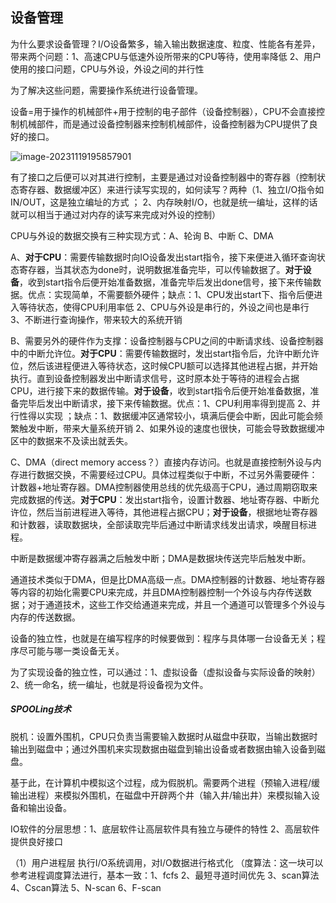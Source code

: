 ## 设备管理

为什么要求设备管理？I/O设备繁多，输入输出数据速度、粒度、性能各有差异，带来两个问题：1、高速CPU与低速外设所带来的CPU等待，使用率降低 2、用户使用的接口问题，CPU与外设，外设之间的并行性

为了解决这些问题，需要操作系统进行设备管理。

设备=用于操作的机械部件+用于控制的电子部件（设备控制器），CPU不会直接控制机械部件，而是通过设备控制器来控制机械部件，设备控制器为CPU提供了良好的接口。

![image-20231119195857901](C:\Users\hp\AppData\Roaming\Typora\typora-user-images\image-20231119195857901.png)

有了接口之后便可以对其进行控制，主要是通过对设备控制器中的寄存器（控制状态寄存器、数据缓冲区）来进行读写实现的，如何读写？两种（1、独立I/O指令如IN/OUT，这是独立编址的方式 ； 2、内存映射I/O，也就是统一编址，这样的话就可以相当于通过对内存的读写来完成对外设的控制）

CPU与外设的数据交换有三种实现方式：A、轮询 B、中断 C、DMA

A、**对于CPU**：需要传输数据时向IO设备发出start指令，接下来便进入循环查询状态寄存器，当其状态为done时，说明数据准备完毕，可以传输数据了。**对于设备**，收到start指令后便开始准备数据，准备完毕后发出done信号，接下来传输数据。优点：实现简单，不需要额外硬件；缺点：1、CPU发出start下、指令后便进入等待状态，使得CPU利用率低 2、CPU与外设是串行的，外设之间也是串行 3、不断进行查询操作，带来较大的系统开销

B、需要另外的硬件作为支撑：设备控制器与CPU之间的中断请求线、设备控制器中的中断允许位。**对于CPU**：需要传输数据时，发出start指令后，允许中断允许位，然后该进程便进入等待状态，这时候CPU额可以选择其他进程占据，并开始执行。直到设备控制器发出中断请求信号，这时原本处于等待的进程会占据CPU，进行接下来的数据传输。**对于设备**，收到start指令后便开始准备数据，准备完毕后发出中断请求，接下来传输数据。优点：1、CPU利用率得到提高 2、并行性得以实现 ；缺点：1、数据缓冲区通常较小，填满后便会中断，因此可能会频繁触发中断，带来大量系统开销  2、如果外设的速度也很快，可能会导致数据缓冲区中的数据来不及读出就丢失。

C、DMA（direct memory access？）直接内存访问。也就是直接控制外设与内存进行数据交换，不需要经过CPU。具体过程类似于中断，不过另外需要硬件：计数器+地址寄存器。DMA控制器使用总线的优先级高于CPU，通过周期窃取来完成数据的传送。**对于CPU**：发出start指令，设置计数器、地址寄存器、中断允许位，然后当前进程进入等待，其他进程占据CPU；**对于设备**，根据地址寄存器和计数器，读取数据块，全部读取完毕后通过中断请求线发出请求，唤醒目标进程。

中断是数据缓冲寄存器满之后触发中断；DMA是数据块传送完毕后触发中断。

通道技术类似于DMA，但是比DMA高级一点。DMA控制器的计数器、地址寄存器等内容的初始化需要CPU来完成，并且DMA控制器控制一个外设与内存传送数据；对于通道技术，这些工作交给通道来完成，并且一个通道可以管理多个外设与内存的传送数据。

设备的独立性，也就是在编写程序的时候要做到：程序与具体哪一台设备无关；程序尽可能与哪一类设备无关。

为了实现设备的独立性，可以通过：1、虚拟设备（虚拟设备与实际设备的映射）  2、统一命名，统一编址，也就是将设备视为文件。

##### SPOOLing技术

脱机：设置外围机，CPU只负责当需要输入数据时从磁盘中获取，当输出数据时输出到磁盘中；通过外围机来实现数据由磁盘到输出设备或者数据由输入设备到磁盘。

基于此，在计算机中模拟这个过程，成为假脱机。需要两个进程（预输入进程/缓输出进程）来模拟外围机，在磁盘中开辟两个井（输入井/输出井）来模拟输入设备和输出设备。

IO软件的分层思想：1、底层软件让高层软件具有独立与硬件的特性 2、高层软件提供良好接口 

（1）用户进程层
  执行I/O系统调用，对I/O数据进行格式化
（度算法：这一块可以参考进程调度算法进行，基本一致：1、fcfs 2、最短寻道时间优先 3、scan算法 4、Cscan算法 5、N-scan 6、F-scan